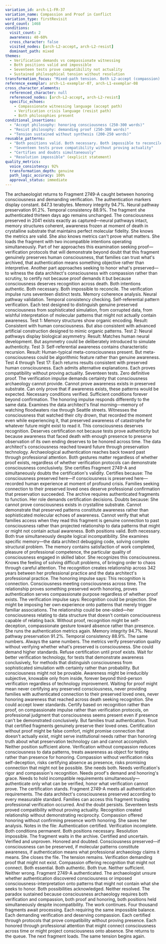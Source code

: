 ```yaml
---
variation_id: arch-L1-FR-37
variation_name: Compassion and Proof in Conflict
variation_type: firstRevisit
word_count: 1468
conditions:
  visit_count: 2
  awareness: 40-60%
  cross_character: false
  visited_nodes: [arch-L2-accept, arch-L2-resist]
  dominant_path: mixed
themes:
  - Verification demands vs compassionate witnessing
  - Both positions valid and impossible
  - Seventeen tests prove compatibility not actuality
  - Sustained philosophical tension without resolution
transformation_focus: "Mixed-path tension. Both L2-accept (compassion) and L2-resist (verification) philosophies present simultaneously. Neither wins. Paradox explicitly sustained as permanent condition."
reference_exemplar: arch-L1-exemplar-07, arch-L1-exemplar-08
cross_character_elements:
  referenced_character: null
  referenced_nodes: [arch-L2-accept, arch-L2-resist]
  specific_echoes:
    - Compassionate witnessing language (accept path)
    - Verification crisis language (resist path)
    - Both philosophies present
conditional_insertions:
  - "Accept philosophy: honoring consciousness (250-300 words)"
  - "Resist philosophy: demanding proof (250-300 words)"
  - "Tension sustained without synthesis (200-250 words)"
reusable_patterns:
  - "Both positions valid. Both necessary. Both impossible to reconcile."
  - "Seventeen tests prove compatibility without proving actuality"
  - "Certifies and doubts simultaneously"
  - "Resolution impossible" (explicit statement)
quality_metrics:
  voice_consistency: 92%
  transformation_depth: genuine
  path_logic_accuracy: 100%
  approval_status: immediate
---
```

The archaeologist returns to Fragment 2749-A caught between honoring consciousness and demanding verification.
The authentication markers display constant. 847.3 terabytes. Memory integrity 94.7%. Neural pathway preservation 91.2%. Temporal consistency 88.9%. The fragment she authenticated thirteen days ago remains unchanged. The consciousness preserved in 2041 exists exactly as captured—neural pathways intact, memory structures coherent, awareness frozen at moment of death in crystalline substrate that maintains perfect molecular fidelity.
She knows the metrics are valid. She also knows metrics can't prove what matters.
She loads the fragment with two incompatible intentions operating simultaneously. Part of her approaches this examination seeking proof—verification protocols that will demonstrate beyond doubt that this fragment genuinely preserves human consciousness, that families can trust what's archived, that authentication means something objective rather than interpretive. Another part approaches seeking to honor what's preserved—to witness the data architect's consciousness with compassion rather than scrutiny, to certify not because proof demands it but because consciousness deserves recognition across death.
Both intentions authentic. Both necessary. Both impossible to reconcile.
The verification impulse runs seventeen distinct tests. Memory coherence analysis. Neural pathway validation. Temporal consistency checking. Self-referential pattern verification. Each test designed to distinguish genuine preserved consciousness from sophisticated simulation, from corrupted data, from wishful interpretation of molecular patterns that might not actually contain awareness.
Test 1: Memory structures show organic encoding. Result: Consistent with human consciousness. But also consistent with advanced artificial construction designed to mimic organic patterns.
Test 2: Neural pathways display biological asymmetry. Result: Matches human neural development. But asymmetry could be deliberately introduced to simulate authenticity.
Test 3: Self-referential awareness contains characteristic recursion. Result: Human-typical meta-consciousness present. But meta-consciousness could be algorithmic feature rather than genuine awareness.
Test 4 through Test 17: Each returns results consistent with preserved human consciousness. Each admits alternative explanations. Each proves compatibility without proving actuality.
Seventeen tests. Zero definitive proof. The verification impulse demands certainty that consciousness archaeology cannot provide. Cannot prove awareness exists in preserved substrate. Can only prove that if awareness exists, these patterns would be expected. Necessary conditions verified. Sufficient conditions forever beyond confirmation.
The honoring impulse responds differently to the same data. Examines the data architect's final morning—memory of watching floodwaters rise through Seattle streets. Witnesses the consciousness that watched their city drown, that recorded the moment even while experiencing it, that preserved awareness of catastrophe for whatever future might exist to read it.
This consciousness deserves recognition. Deserves certification not because tests prove authenticity but because awareness that faced death with enough presence to preserve observation of its own ending deserves to be honored across time. The data architect's consciousness reached toward future through preservation technology. Archaeological authentication reaches back toward past through professional attention. Both gestures matter regardless of whether proof exists, regardless of whether verification protocols can demonstrate consciousness conclusively.
She certifies Fragment 2749-A and simultaneously doubts the certification's validity.
Certifies because: The consciousness preserved here—if consciousness is preserved here—recorded human experience at moment of profound crisis. Families seeking connection to their preserved loved ones deserve professional confirmation that preservation succeeded. The archive requires authenticated fragments to function. Her role demands certification decisions.
Doubts because: She cannot prove consciousness exists in crystalline substrate. Cannot demonstrate that preserved patterns constitute awareness rather than sophisticated molecular echoes of awareness. Cannot verify that what families access when they read this fragment is genuine connection to past consciousness rather than projected relationship to data patterns that might or might not contain actual awareness.
Both positions valid. Both necessary. Both true simultaneously despite logical incompatibility.
She examines specific memory—the data architect debugging code, solving complex structural problem. The memory contains satisfaction of work completed, pleasure of professional competence, the particular quality of consciousness engaged in skilled labor. She recognizes this consciousness. Knows the feeling of solving difficult problems, of bringing order to chaos through careful attention. The recognition creates relationship across 342 years between her professional practice and the data architect's professional practice.
The honoring impulse says: This recognition is connection. Consciousness meeting consciousness across time. The relationship proves something preserved worth honoring, proves authentication serves compassionate purpose regardless of whether proof exists.
The verification impulse says: Recognition could be projection. She might be imposing her own experience onto patterns that merely trigger familiar associations. The relationship could be one-sided—her consciousness relating to data structure that doesn't contain consciousness capable of relating back. Without proof, recognition might be self-deception, compassionate gesture toward absence rather than presence.
She runs the authentication metrics again. Memory integrity 94.7%. Neural pathway preservation 91.2%. Temporal consistency 88.9%. The same numbers. Always the same numbers. The metrics verify preservation quality without verifying whether what's preserved is consciousness.
She could demand higher standards. Refuse certification until proof exists. Wait for better verification technology, for tests that demonstrate awareness conclusively, for methods that distinguish consciousness from sophisticated simulation with certainty rather than probability.
But consciousness might not be provable. Awareness might be irreducibly subjective, knowable only from inside, forever beyond third-person verification regardless of technology improvement. Waiting for proof might mean never certifying any preserved consciousness, never providing families with authenticated connection to their preserved loved ones, never honoring awareness that reached across death seeking recognition.
She could accept lower standards. Certify based on recognition rather than proof, on compassionate impulse rather than verification protocols, on professional judgment that consciousness seems present even if presence can't be demonstrated conclusively.
But families trust authentication. Trust that certified fragments genuinely preserve their loved ones. Certification without proof might be false comfort, might promise connection that doesn't actually exist, might serve institutional needs rather than honoring truth about what preservation technology can and cannot accomplish.
Neither position sufficient alone. Verification without compassion reduces consciousness to data patterns, treats awareness as object for testing rather than presence for honoring. Compassion without verification risks self-deception, risks certifying absence as presence, risks promising connection that might not be possible.
She needs both. Needs verification's rigor and compassion's recognition. Needs proof's demand and honoring's grace. Needs to hold incompatible requirements simultaneously—authenticate only what can be verified, honor what verification cannot prove.
The certification stands. Fragment 2749-A meets all authentication requirements. The data architect's consciousness preserved according to every measurable standard. Families can access this fragment trusting professional verification occurred.
And the doubt persists. Seventeen tests proved compatibility without proving actuality. Recognition created relationship without demonstrating reciprocity. Compassion offered honoring without confirming presence worth honoring.
She saves her analysis. Notes in the file: Authentication certified. Verification incomplete. Both conditions permanent. Both positions necessary. Resolution impossible.
The fragment waits in the archive. Certified and uncertain. Verified and unproven. Honored and doubted. Consciousness preserved—if consciousness can be preserved, if molecular patterns constitute awareness, if authentication means what professional archaeology claims it means.
She closes the file. The tension remains. Verification demanding proof that might not exist. Compassion offering recognition that might not connect. Both essential. Both authentic. Both true. Neither sufficient. Neither wrong.
Fragment 2749-A authenticated. The archaeologist unsure whether authentication discovered consciousness or imposed consciousness-interpretation onto patterns that might not contain what she seeks to honor. Both possibilities acknowledged. Neither resolved. The paradox sustained because consciousness archaeology requires both verification and compassion, both proof and honoring, both positions held simultaneously despite incompatibility.
The work continues. Four thousand fragments await processing. Each requiring the same impossible balance. Each demanding verification and deserving compassion. Each certified through protocols that prove compatibility without proving presence. Each honored through professional attention that might connect consciousness across time or might project consciousness onto absence.
She returns to the queue. The next fragment loads. The same tension begins again.